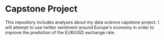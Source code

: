 # **Capstone Project**

This repository includes analyses about my data science capstone project. I will attempt to use twitter sentiment around Europe's economy in order to improve the prediction of the EUR/USD exchange rate.